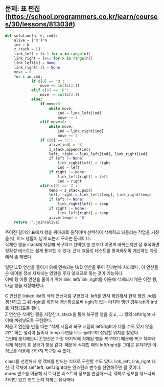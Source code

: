 ## 문제: 표 편집 (https://school.programmers.co.kr/learn/courses/30/lessons/81303#)
```python
def solution(n, k, cmd):
    alive = ['O']*n
    ind = k
    z_stack = []
    link_left = [x-1 for x in range(n)]
    link_right = [x+1 for x in range(n)]
    link_left[0] = None
    link_right[-1] = None
    move = 0
    for c in cmd:
            if c[0] == 'U':
                move += int(c[2:])
            elif c[0] == 'D':
                move -= int(c[2:])
            else:
                if move>0:
                    while move:
                        ind = link_left[ind]
                        move -= 1
                elif move<0:
                    while move:
                        ind = link_right[ind]
                        move += 1
                if c[0] == 'C':
                    alive[ind] = 'X'
                    z_stack.append(ind)
                    left, right = link_left[ind], link_right[ind]
                    if left != None:
                        link_right[left] = right
                        ind = left
                    if right != None:
                        link_left[right] = left
                        ind = right
                elif c[0] == 'Z':
                    temp = z_stack.pop()
                    left, right = link_left[temp], link_right[temp]
                    if left != None:
                        link_right[left] = temp
                    if right != None:
                        link_left[right] = temp
                    alive[temp] = 'O'
    return ''.join(alive)
```
주어진 길이의 표에서 행을 위아래로 움직이며 선택하여 삭제하고 되돌리는 작업을 거쳤을 때, 어느 행들이 남게 되는지 구하는 문제이다.  
삭제한 행을 stack에 저장해 복구하고 선택한 행 번호가 어떻게 바뀌는지만 잘 추적하면 정확성 테스트는 쉽게 통과할 수 있다. 근데 효율성 테스트를 통과하도록 개선하는 과정에서 좀 헤맸다.  

일단 U/D 연산을 줄이기 위해 연속되는 U/D 연산을 묶어 한꺼번에 처리했다. 이 연산들은 테이블 정보 자체에는 영향을 주지 않으므로 묶는 것이 가능하다.  
이때 행 이동 연산을 줄이기 위해 link_left/link_right를 이용해 삭제되지 않은 이전 행, 다음 행을 지정해줬다.  

C 연산은 linked list의 삭제 연산처럼 구현했다. left를 먼저 확인해서 현재 행인 ind를 갱신하고 그 뒤 right를 확인해 갱신함으로써 right가 없는 마지막 행인 경우 left가 ind로 지정되도록 했다.  
Z 연산은 삭제된 행을 저장한 z_stack을 통해 복구할 행을 찾고, 그 행의 left/right 사이에 끼워넣도록 구현했다.  
처음 Z 연산을 만들 때는 "삭제 시점과 복구 시점의 left/right가 다를 수도 있지 않을까?" 하는 생각이 들어서 temp 주변을 모두 둘러보며 삽입할 위치를 찾았다.  
그런데 생각해보니 Z 연산은 가장 마지막에 삭제된 행을 복구하기 때문에 복구 직후와 삭제 직전의 표 상태가 항상 같다. 때문에 삭제할 때의 left/right를 그대로 유지하면 이 정보를 이용해 간단히 복구할 수 있다.  

class를 선언해서 행 객체를 만드는 식으로 구현할 수도 있다. link_left, link_right 대신 각 객체에 self.left, self.right라는 인스턴스 변수를 선언해주면 될 것이다.  
index 번호를 이용해 서로 다른 리스트의 정보를 연결하느냐, 객체로 정보를 묶느냐의 차이만 있고 코드 논리 자체는 유사하다.
